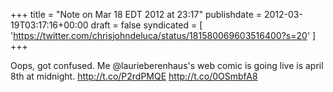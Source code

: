 +++
title = "Note on Mar 18 EDT 2012 at 23:17"
publishdate = 2012-03-19T03:17:16+00:00
draft = false
syndicated = [ 'https://twitter.com/chrisjohndeluca/status/181580069603516400?s=20' ]
+++

Oops, got confused. Me @laurieberenhaus's web comic is going live is april 8th at midnight. http://t.co/P2rdPMQE http://t.co/0OSmbfA8
